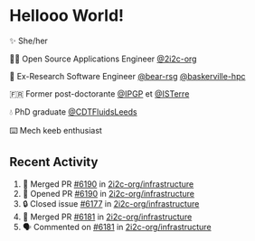 # Hellooo World!

✨ She/her

👩‍💻 Open Source Applications Engineer [@2i2c-org](https://2i2c.org/)

🐻 Ex-Research Software Engineer [@bear-rsg](https://github.com/bear-rsg) [@baskerville-hpc](https://github.com/baskerville-hpc) 

🇫🇷 Former post-doctorante [@IPGP](https://github.com/IPGP) et [@ISTerre](https://www.isterre.fr/) 

💧 PhD graduate [@CDTFluidsLeeds](https://fluid-dynamics.leeds.ac.uk/) 

⌨️ Mech keeb enthusiast 

## Recent Activity 

<!--START_SECTION:activity-->
1. 🎉 Merged PR [#6190](https://github.com/2i2c-org/infrastructure/pull/6190) in [2i2c-org/infrastructure](https://github.com/2i2c-org/infrastructure)
2. 💪 Opened PR [#6190](https://github.com/2i2c-org/infrastructure/pull/6190) in [2i2c-org/infrastructure](https://github.com/2i2c-org/infrastructure)
3. 🔒 Closed issue [#6177](https://github.com/2i2c-org/infrastructure/issues/6177) in [2i2c-org/infrastructure](https://github.com/2i2c-org/infrastructure)
4. 🎉 Merged PR [#6181](https://github.com/2i2c-org/infrastructure/pull/6181) in [2i2c-org/infrastructure](https://github.com/2i2c-org/infrastructure)
5. 🗣 Commented on [#6181](https://github.com/2i2c-org/infrastructure/pull/6181#issuecomment-2962226190) in [2i2c-org/infrastructure](https://github.com/2i2c-org/infrastructure)
<!--END_SECTION:activity-->

